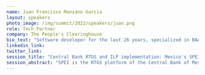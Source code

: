 ```yaml
---
name: Juan Francisco Manzano Garcia 
layout: speakers
photo_image: /img/summit/2022/speakers/juan.png
role: Tech Partner
company: The People's Clearinghouse
bio_text: "Software developer for the last 26 years, specialized in BAAS, core banking, digital wallets, and payment systems. With a strong interest in microfinance and socially conscious tech projects."
linkedin_link:
twitter_link:
session_title: "Central Bank RTGS and ILP implementation: Mexico's SPEI and the People's Clearinghouse"
session_abstract: "SPEI is the RTGS platform of the Central Bank of Mexico, currently serving most financial entities in the country, either directly or through intermediary entities. In this group, we will introduce and discuss the structure of a SPEI-oriented Clearinghouse, based on our development of the People's Clearinghouse, which is meant to serve as an intermediary access point to SPEI for indirect participants. Our goal in this discussion is to collectively identify possible points of intersection with ILP functions. Could such a Clearinghouse serve as both a SPEI node and an ILP node, promoting the interoperability of both structures and thus extending the reach of the ILP network (perhaps in a similar way as Rafiki could eventually interconnect the ILP network with a Mojaloop scheme)? How could an ILP-based remittance order flow platform interact with such a Clearinghouse? We invite all people to learn about this financial inclusion project from a technical perspective and discuss how the ILP could enrich it."
---
```


